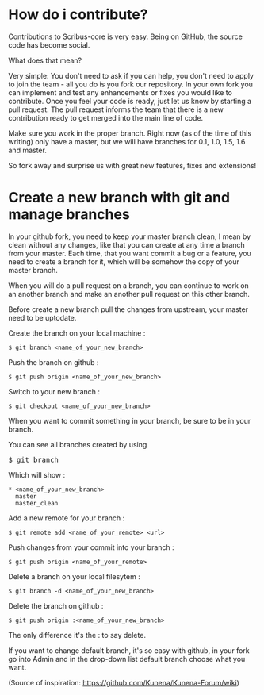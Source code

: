 # How do i contribute?

Contributions to Scribus-core is very easy. Being on GitHub, the source code has become social.

What does that mean?

Very simple: You don't need to ask if you can help, you don't need to apply to join the team - all you do is you fork our repository. In your own fork you can implement and test any enhancements or fixes you would like to contribute. Once you feel your code is ready, just let us know by starting a pull request. The pull request informs the team that there is a new contribution ready to get merged into the main line of code.

Make sure you work in the proper branch. Right now (as of the time of this writing) only have a master, but we will have branches for 0.1, 1.0, 1.5, 1.6 and master.

So fork away and surprise us with great new features, fixes and extensions!


# Create a new branch with git and manage branches

In your github fork, you need to keep your master branch clean, I mean by clean without any changes, like that you can create at any time a branch from your master. Each time, that you want commit a bug or
a feature, you need to create a branch for it, which will be somehow the copy of your master branch. 

When you will do a pull request on a branch, you can continue to work on an another branch and make an another pull request on this other branch. 

Before create a new branch pull the changes from upstream, your master need to be uptodate.

Create the branch on your local machine :

    $ git branch <name_of_your_new_branch>

Push the branch on github :

    $ git push origin <name_of_your_new_branch> 

Switch to your new branch :

    $ git checkout <name_of_your_new_branch>

When you want to commit something in your branch, be sure to be in your branch.

You can see all branches created by using 

<pre>$ git branch </pre>

Which will show :

    * <name_of_your_new_branch>
      master
      master_clean

Add a new remote for your branch :

    $ git remote add <name_of_your_remote> <url>

Push changes from your commit into your branch :

    $ git push origin <name_of_your_remote>

Delete a branch on your local filesytem :

    $ git branch -d <name_of_your_new_branch>

Delete the branch on github :

    $ git push origin :<name_of_your_new_branch>

The only difference it's the : to say delete.

If you want to change default branch, it's so easy with github, in your fork go into Admin and in the drop-down list default branch choose what you want.

(Source of inspiration: https://github.com/Kunena/Kunena-Forum/wiki)
